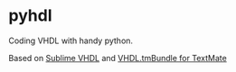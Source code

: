 # pyhdl

Coding VHDL with handy python.

Based on [Sublime VHDL](https://github.com/yangsu/sublime-vhdl) and [VHDL.tmBundle for TextMate](http://svn.textmate.org/trunk/Review/Bundles/VHDL.tmbundle/)
